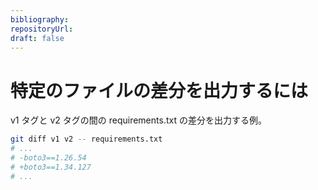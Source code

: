 ```yaml
---
bibliography: 
repositoryUrl:
draft: false
---
```


# 特定のファイルの差分を出力するには

v1 タグと v2 タグの間の requirements.txt の差分を出力する例。

```bash
git diff v1 v2 -- requirements.txt
# ...
# -boto3==1.26.54
# +boto3==1.34.127
# ...
```
